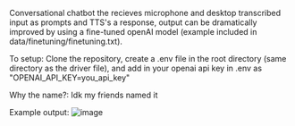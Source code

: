 Conversational chatbot the recieves microphone and desktop transcribed input as prompts and TTS's a response, output can be dramatically improved by using a fine-tuned openAI model (example included in data/finetuning/finetuning.txt).

To setup:
Clone the repository, create a .env file in the root directory (same directory as the driver file), and add in your openai api key in .env as "OPENAI_API_KEY=you_api_key"

Why the name?: Idk my friends named it

Example output:
![image](https://github.com/austin19moore/Rina/assets/80301847/b62b0b5b-9dd2-48de-9877-fde5a675c624)
